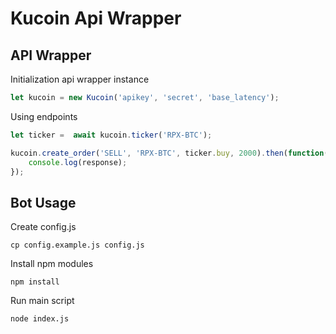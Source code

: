 # Kucoin Api Wrapper


## API Wrapper

Initialization api wrapper instance

```JavaScript
let kucoin = new Kucoin('apikey', 'secret', 'base_latency');
```

Using endpoints

```JavaScript
let ticker =  await kucoin.ticker('RPX-BTC');

kucoin.create_order('SELL', 'RPX-BTC', ticker.buy, 2000).then(function(response){
    console.log(response);
});
```

## Bot Usage

 
Create config.js

```unix 
cp config.example.js config.js
```

Install npm modules

```unix 
npm install
```

Run main script

```unix 
node index.js
```
